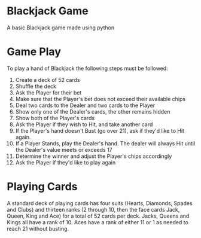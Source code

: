 # Blackjack Game
A basic Blackjack game made using python

# Game Play
To play a hand of Blackjack the following steps must be followed:

1. Create a deck of 52 cards
2. Shuffle the deck
3. Ask the Player for their bet
4. Make sure that the Player's bet does not exceed their available chips
5. Deal two cards to the Dealer and two cards to the Player
6. Show only one of the Dealer's cards, the other remains hidden
7. Show both of the Player's cards
8. Ask the Player if they wish to Hit, and take another card
9. If the Player's hand doesn't Bust (go over 21), ask if they'd like to Hit again.
10. If a Player Stands, play the Dealer's hand. The dealer will always Hit until the Dealer's value meets or exceeds 17
11. Determine the winner and adjust the Player's chips accordingly
12. Ask the Player if they'd like to play again

# Playing Cards
A standard deck of playing cards has four suits (Hearts, Diamonds, Spades and Clubs) and thirteen ranks (2 through 10, 
then the face cards Jack, Queen, King and Ace) for a total of 52 cards per deck. Jacks, Queens and Kings all have a rank 
of 10. Aces have a rank of either 11 or 1 as needed to reach 21 without busting.
